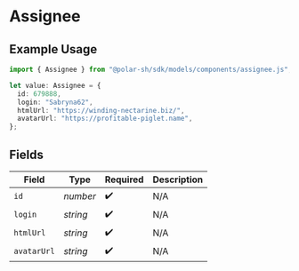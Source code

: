 # Assignee

## Example Usage

```typescript
import { Assignee } from "@polar-sh/sdk/models/components/assignee.js";

let value: Assignee = {
  id: 679888,
  login: "Sabryna62",
  htmlUrl: "https://winding-nectarine.biz/",
  avatarUrl: "https://profitable-piglet.name",
};
```

## Fields

| Field              | Type               | Required           | Description        |
| ------------------ | ------------------ | ------------------ | ------------------ |
| `id`               | *number*           | :heavy_check_mark: | N/A                |
| `login`            | *string*           | :heavy_check_mark: | N/A                |
| `htmlUrl`          | *string*           | :heavy_check_mark: | N/A                |
| `avatarUrl`        | *string*           | :heavy_check_mark: | N/A                |